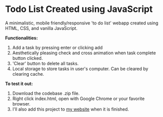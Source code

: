 
# Todo List Created using JavaScript

A minimalistic, mobile friendly/responsive 'to do list' webapp created using HTML, CSS, and vanilla JavaScript. 

**Functionalities:**

1. Add a task by pressing enter or clicking add
2. Aesthetically pleasing check and cross animation when task complete button clicked.
3. 'Clear' button to delete all tasks.
4. Local storage to store tasks in user's computer. Can be cleared by clearing cache.

**To test it out:**

1. Download the codebase .zip file.
2. Right click index.html, open with Google Chrome or your favorite browser.
3. I'll also add this project to [my website](https://hasaniqbal.com) when it is finished. 
